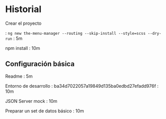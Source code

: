# Historial

Crear el proyecto

: `ng new the-menu-manager --routing --skip-install --style=scss --dry-run`
: 5m

npm install
: 10m

## Configuración básica

Readme
: 5m

Entorno de desarrollo
: ba34d7022057a19849d135ba0edbd27efadd976f
: 10m

JSON Server mock
: 10m

Preparar un set de datos básico
: 10m
